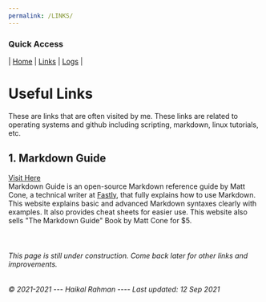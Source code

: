 ```yaml
---
permalink: /LINKS/
---
```


### Quick Access
| [Home](https://haikalrmn.github.io/os212/ "Repository's Home Page") | [Links](https://haikalrmn.github.io/os212/LINKS/ "OS/Github Related References (You are here)") | [Logs](https://haikalrmn.github.io/os212/TXT/mylog.txt "Log of My Daily Activities 24/7") |
# Useful Links
These are links that are often visited by me. These links are related to operating systems and github including scripting, markdown, linux tutorials, etc.

## 1. Markdown Guide
[Visit Here](https://www.markdownguide.org/)<br>
Markdown Guide is an open-source Markdown reference guide by Matt Cone, a technical writer at [Fastly](https://www.fastly.com/), that fully explains how to use Markdown.
This website explains basic and advanced Markdown syntaxes clearly with examples. It also provides
cheat sheets for easier use. This website also sells "The Markdown Guide" Book by Matt Cone for $5.
<br>
<br>
<br>
###### This page is still under construction. Come back later for other links and improvements.<br>
###### © 2021-2021 --- Haikal Rahman ---- Last updated: 12 Sep 2021

